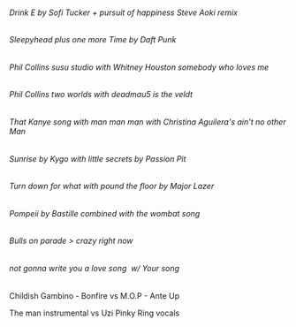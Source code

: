 ###### Drink E by Sofi Tucker + pursuit of happiness Steve Aoki remix
###### Sleepyhead plus one more Time by Daft Punk

###### Phil Collins susu studio with Whitney Houston somebody who loves me

###### Phil Collins two worlds with deadmau5 is the veldt

###### That Kanye song with man man man with Christina Aguilera's ain't no other Man

###### Sunrise by Kygo with little secrets by Passion Pit

###### Turn down for what with pound the floor by Major Lazer

###### Pompeii by Bastille combined with the wombat song

###### Bulls on parade > crazy right now

###### not gonna write you a love song  w/ Your song  

Childish Gambino - Bonfire vs M.O.P - Ante Up

The man instrumental vs Uzi Pinky Ring vocals







